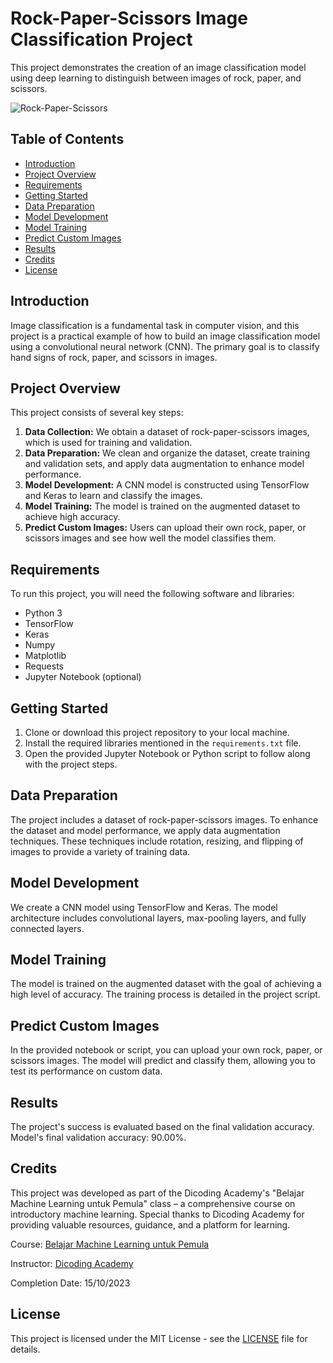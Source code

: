 # Rock-Paper-Scissors Image Classification Project

This project demonstrates the creation of an image classification model using deep learning to distinguish between images of rock, paper, and scissors.

![Rock-Paper-Scissors](https://www.science.org/do/10.1126/science.aac4663/abs/sn-rockpaper.jpg)

## Table of Contents
- [Introduction](#introduction)
- [Project Overview](#project-overview)
- [Requirements](#requirements)
- [Getting Started](#getting-started)
- [Data Preparation](#data-preparation)
- [Model Development](#model-development)
- [Model Training](#model-training)
- [Predict Custom Images](#predict-custom-images)
- [Results](#results)
- [Credits](#credits)
- [License](#license)

## Introduction
Image classification is a fundamental task in computer vision, and this project is a practical example of how to build an image classification model using a convolutional neural network (CNN). The primary goal is to classify hand signs of rock, paper, and scissors in images.

## Project Overview
This project consists of several key steps:
1. **Data Collection:** We obtain a dataset of rock-paper-scissors images, which is used for training and validation.
2. **Data Preparation:** We clean and organize the dataset, create training and validation sets, and apply data augmentation to enhance model performance.
3. **Model Development:** A CNN model is constructed using TensorFlow and Keras to learn and classify the images.
4. **Model Training:** The model is trained on the augmented dataset to achieve high accuracy.
5. **Predict Custom Images:** Users can upload their own rock, paper, or scissors images and see how well the model classifies them.

## Requirements
To run this project, you will need the following software and libraries:
- Python 3
- TensorFlow
- Keras
- Numpy
- Matplotlib
- Requests
- Jupyter Notebook (optional)

## Getting Started
1. Clone or download this project repository to your local machine.
2. Install the required libraries mentioned in the `requirements.txt` file.
3. Open the provided Jupyter Notebook or Python script to follow along with the project steps.

## Data Preparation
The project includes a dataset of rock-paper-scissors images. To enhance the dataset and model performance, we apply data augmentation techniques. These techniques include rotation, resizing, and flipping of images to provide a variety of training data.

## Model Development
We create a CNN model using TensorFlow and Keras. The model architecture includes convolutional layers, max-pooling layers, and fully connected layers.

## Model Training
The model is trained on the augmented dataset with the goal of achieving a high level of accuracy. The training process is detailed in the project script.

## Predict Custom Images
In the provided notebook or script, you can upload your own rock, paper, or scissors images. The model will predict and classify them, allowing you to test its performance on custom data.

## Results
The project's success is evaluated based on the final validation accuracy. Model's final validation accuracy: 90.00%.

## Credits
This project was developed as part of the Dicoding Academy's "Belajar Machine Learning untuk Pemula" class – a comprehensive course on introductory machine learning. Special thanks to Dicoding Academy for providing valuable resources, guidance, and a platform for learning.

Course: [Belajar Machine Learning untuk Pemula](https://www.dicoding.com/academies/184)

Instructor: [Dicoding Academy](https://www.dicoding.com/)

Completion Date: 15/10/2023
## License
This project is licensed under the MIT License - see the [LICENSE](LICENSE) file for details.
